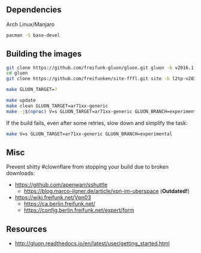 ## Dependencies
Arch Linux/Manjaro
```sh
pacman -S base-devel
```

## Building the images
```sh
git clone https://github.com/freifunk-gluon/gluon.git gluon -b v2016.1.x
cd gluon
git clone https://github.com/freifunken/site-fffl.git site -b l2tp-v2016.1.x
```

```sh
make GLUON_TARGET=?
```

```sh
make update
make clean GLUON_TARGET=ar71xx-generic
make -j$(nproc) V=s GLUON_TARGET=ar71xx-generic GLUON_BRANCH=experimental BROKEN=1
```
If the build fails, even after some retries,
slow down and simplify the task:
```sh
make V=s GLUON_TARGET=ar71xx-generic GLUON_BRANCH=experimental
```

## Misc
Prevent shitty #clownflare from stopping your build due to broken downloads:
* https://github.com/apenwarr/sshuttle
  * https://blog.marco-ilgner.de/article/vpn-im-uberspace (**Outdated!**)
* https://wiki.freifunk.net/Vpn03
  * https://ca.berlin.freifunk.net/
  * https://config.berlin.freifunk.net/expert/form

## Resources
* http://gluon.readthedocs.io/en/latest/user/getting_started.html
